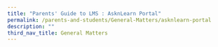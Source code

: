 ```yaml
---
title: "Parents' Guide to LMS : AsknLearn Portal"
permalink: /parents-and-students/General-Matters/asknlearn-portal
description: ""
third_nav_title: General Matters
---
```

